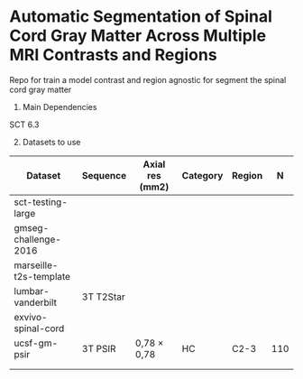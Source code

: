 # Automatic Segmentation of Spinal Cord Gray Matter Across Multiple MRI Contrasts and Regions
Repo for train a model contrast and region agnostic for segment the spinal cord gray matter

1. Main Dependencies

SCT 6.3

2. Datasets to use
   
| Dataset  | Sequence  | Axial res (mm2)  | Category  | Region | N | 
|  - |  - |  - |- |- |- |
| sct-testing-large  |   |   |  |  |    |   
| gmseg-challenge-2016  |   |   |  |  |    |
| marseille-t2s-template  |   |   |  |  |    |   
| lumbar-vanderbilt  | 3T T2Star  |  |  |  |    |   
| exvivo-spinal-cord  |   |   |  |  |    |   
| ucsf-gm-psir  | 3T PSIR  | 0,78  ×  0,78  | HC | C2-3 | 110   |   
|   |   |   |  |  |    |   
|   |   |   |  |  |    |   
